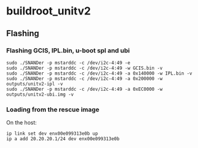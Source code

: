 # buildroot_unitv2

## Flashing

### Flashing GCIS, IPL.bin, u-boot spl and ubi

```
sudo ./SNANDer -p mstarddc -c /dev/i2c-4:49 -e
sudo ./SNANDer -p mstarddc -c /dev/i2c-4:49 -w GCIS.bin -v
sudo ./SNANDer -p mstarddc -c /dev/i2c-4:49 -a 0x140000 -w IPL.bin -v
sudo ./SNANDer -p mstarddc -c /dev/i2c-4:49 -a 0x200000 -w outputs/unitv2-ipl -v
sudo ./SNANDer -p mstarddc -c /dev/i2c-4:49 -a 0xEC0000 -w outputs/unitv2-ubi.img -v
```


### Loading from the rescue image

On the host:

```
ip link set dev enx00e099313e0b up
ip a add 20.20.20.1/24 dev enx00e099313e0b
```
